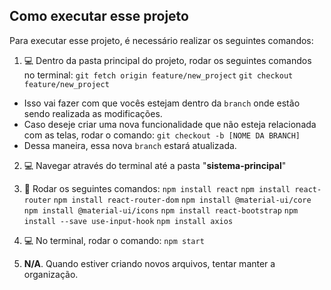 ## Como executar esse projeto
Para executar esse projeto, é necessário realizar os seguintes comandos:
 
 1. 💻 Dentro da pasta principal do projeto, rodar os seguintes comandos no terminal:
 		`git fetch origin feature/new_project`
		`git checkout feature/new_project`
   - Isso vai fazer com que vocês estejam dentro da `branch` onde estão sendo realizada as modificações.
   - Caso deseje criar uma nova funcionalidade que não esteja relacionada com as telas, rodar o comando:
   		`git checkout -b [NOME DA BRANCH]`
   - Dessa maneira, essa nova `branch` estará atualizada.
 
 2. 💻 Navegar através do terminal até a pasta "**sistema-principal**"
 
 3. 🚀 Rodar os seguintes comandos: 
		 `npm install react`
		 `npm install react-router`
		 `npm install react-router-dom`
		 `npm install @material-ui/core`
		 `npm install @material-ui/icons`
		 `npm install react-bootstrap`
		 `npm install --save use-input-hook`
		 `npm install axios`

 4. 💻 No terminal, rodar o comando: `npm start`

 5. **N/A**. Quando estiver criando novos arquivos, tentar manter a organização.
